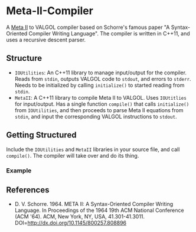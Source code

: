 # Meta-II-Compiler

A [Meta II](https://en.wikipedia.org/wiki/META_II) to VALGOL compiler based on Schorre's famous paper "A Syntax-Oriented Compiler Writing Language". The compiler is written in C++11, and uses a recursive descent parser.

## Structure

* `IOUtilities`: An C++11 library to manage input/output for the compiler. Reads from `stdin`, outputs VALGOL code to `stdout`, and errors to `stderr`. Needs to be initialized by calling `initialize()` to started reading from `stdin`.
* `MetaII`: A C++11 library to compile Meta II to VALGOL. Uses `IOUtitlies` for input/output. Has a single function `compile()` that calls `initialize()` from `IOUtilities`, and then proceeds to parse Meta II equations from `stdin`, and input the corresponding VALGOL instructions to `stdout`.

## Getting Structured

Include the `IOUtilities` and `MetaII` libraries in your source file, and call `compile()`. The compiler will take over and do its thing.

### Example

## References

* D. V. Schorre. 1964. META II: A Syntax-Oriented Compiler Writing Language. In Proceedings of the 1964 19th ACM National Conference (ACM '64). ACM, New York, NY, USA, 41.301-41.3011. DOI=http://dx.doi.org/10.1145/800257.808896
